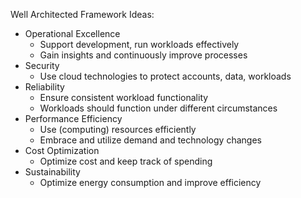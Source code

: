 Well Architected Framework Ideas:

- Operational Excellence
    - Support development, run workloads effectively
    - Gain insights and continuously improve processes
- Security
    - Use cloud technologies to protect accounts, data, workloads
- Reliability
    - Ensure consistent workload functionality
    - Workloads should function under different circumstances
- Performance Efficiency
    - Use (computing) resources efficiently
    - Embrace and utilize demand and technology changes
- Cost Optimization
    - Optimize cost and keep track of spending
- Sustainability
    - Optimize energy consumption and improve efficiency
